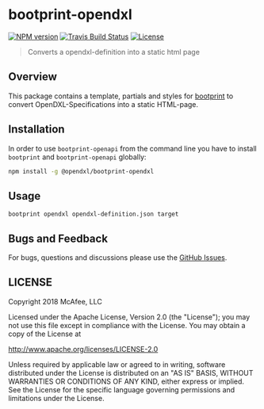 # bootprint-opendxl 

[![NPM version](https://img.shields.io/npm/v/@opendxl/bootprint-opendxl.svg)](https://npmjs.com/package/@opendxl/bootprint-opendxl)
[![Travis Build Status](https://travis-ci.org/opendxl/bootprint-opendxl.svg?branch=master)](https://travis-ci.org/opendxl/bootprint-opendx)
[![License](https://img.shields.io/badge/License-Apache%202.0-blue.svg)](https://opensource.org/licenses/Apache-2.0)

> Converts a opendxl-definition into a static html page

## Overview

This package contains a template, partials and styles for [bootprint](http://npmjs.com/bootprint) to convert
OpenDXL-Specifications into a static HTML-page.

## Installation

In order to use `bootprint-openapi` from the command line
you have to install `bootprint` and `bootprint-openapi` globally:

```bash
npm install -g @opendxl/bootprint-opendxl
```

## Usage

```
bootprint opendxl opendxl-definition.json target
```

## Bugs and Feedback

For bugs, questions and discussions please use the
[GitHub Issues](https://github.com/opendxl/bootprint-opendxl/issues).

## LICENSE

Copyright 2018 McAfee, LLC

Licensed under the Apache License, Version 2.0 (the "License"); you may not use
this file except in compliance with the License. You may obtain a copy of the
License at

http://www.apache.org/licenses/LICENSE-2.0

Unless required by applicable law or agreed to in writing, software distributed
under the License is distributed on an "AS IS" BASIS, WITHOUT WARRANTIES OR
CONDITIONS OF ANY KIND, either express or implied. See the License for the
specific language governing permissions and limitations under the License.
